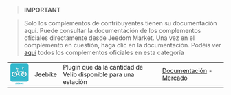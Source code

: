 
>**IMPORTANT**

>Solo los complementos de contribuyentes tienen su documentación aquí. Puede consultar la documentación de los complementos oficiales directamente desde Jeedom Market. Una vez en el complemento en cuestión, haga clic en la documentación.
>Podéis ver [aquí](https://market.jeedom.com/index.php?v=d&p=market&type=plugin&categorie=travel) todos los complementos oficiales en esta categoría

| | | | |
|--- | --- | --- | ---|
|<img src="jeebike/jeebike_icon.png" class="pluginLogo" width="100" />|Jeebike|Plugin que da la cantidad de Velib disponible para una estación|[Documentación]() - [Mercado](https://market.jeedom.com/index.php?v=d&p=market_display&id=2816)|
